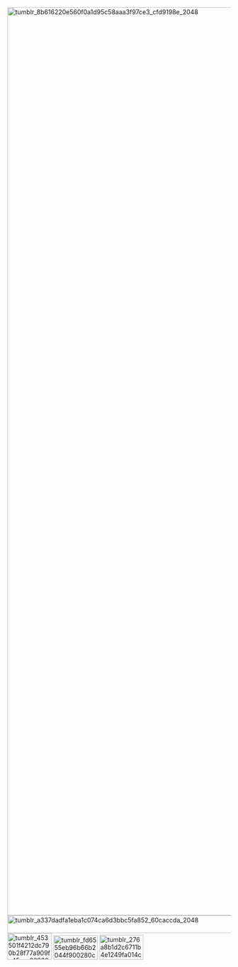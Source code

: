 <img width="1448" height="2048" alt="tumblr_8b616220e560f0a1d95c58aaa3f97ce3_cfd9198e_2048" src="https://github.com/user-attachments/assets/82c64036-c3c3-4552-a6f1-85c5e91b5645" />
<img width="2000" height="40" alt="tumblr_a337dadfa1eba1c074ca6d3bbc5fa852_60caccda_2048" src="https://github.com/user-attachments/assets/95280be7-4395-4330-98cb-bc12984796dc" />
<img width="100" height="60" alt="tumblr_453501f4212dc790b28f77a909fe45cc_282884d4_100" src="https://github.com/user-attachments/assets/cd10b9c8-d1eb-49f1-904c-bfbc2aed3c21" /> <img width="100" height="55" alt="tumblr_fd6555eb96b66b2044f900280c753bb2_7533f532_100" src="https://github.com/user-attachments/assets/d89add50-cd87-4f4d-92ba-c074c249fb54" />
<img width="99" height="56" alt="tumblr_276a8b1d2c6711b4e1249fa014c80fde_b2691fa2_100" src="https://github.com/user-attachments/assets/24d732a6-6740-407b-8378-163ccaf17072" />

